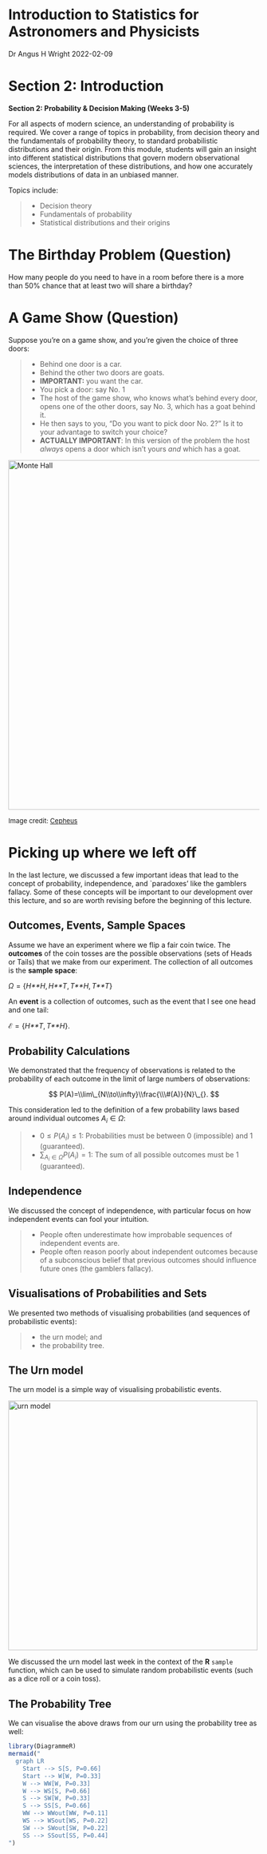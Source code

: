 Introduction to Statistics for Astronomers and Physicists
================
Dr Angus H Wright
2022-02-09



# Section 2: Introduction <!--{{{-->

<!--Setup {{{-->
<style type="text/css">
.python { 
  background-color: 
    RColorBrewer::brewer.pal(1,"Set2");
} 
.out { 
  max-height: 300px;
  overflow-y: auto;
  background-color: inherit;
}
</style>
<!--}}}-->

**Section 2: Probability & Decision Making (Weeks 3-5)**

For all aspects of modern science, an understanding of probability is
required. We cover a range of topics in probability, from decision
theory and the fundamentals of probability theory, to standard
probabilistic distributions and their origin. From this module, students
will gain an insight into different statistical distributions that
govern modern observational sciences, the interpretation of these
distributions, and how one accurately models distributions of data in an
unbiased manner.

Topics include:

> -   Decision theory
> -   Fundamentals of probability
> -   Statistical distributions and their origins

<!--}}}-->

# The Birthday Problem (Question) <!--{{{-->

How many people do you need to have in a room before there is a more
than 50% chance that at least two will share a birthday?

<!--}}}-->

# A Game Show (Question) <!--{{{-->

Suppose you’re on a game show, and you’re given the choice of three
doors:

> -   Behind one door is a car.
> -   Behind the other two doors are goats.
> -   **IMPORTANT:** you want the car.
> -   You pick a door: say No. 1
> -   The host of the game show, who knows what’s behind every door,
>     opens one of the other doors, say No. 3, which has a goat behind
>     it.
> -   He then says to you, “Do you want to pick door No. 2?” Is it to
>     your advantage to switch your choice?
> -   **ACTUALLY IMPORTANT**: In this version of the problem the host
>     *always* opens a door which isn’t yours *and* which has a goat.

<img src="../Rmd/Images/MonteHall.png" alt="Monte Hall" width="700" />

<font size="2"> Image credit:
<a href="https://commons.wikimedia.org/w/index.php?curid=1234194">Cepheus</a>
</font>

<!--}}}-->

# Picking up where we left off <!--{{{-->

In the last lecture, we discussed a few important ideas that lead to the
concept of probability, independence, and \`paradoxes’ like the gamblers
fallacy. Some of these concepts will be important to our development
over this lecture, and so are worth revising before the beginning of
this lecture.

<!--}}}-->

## Outcomes, Events, Sample Spaces <!--{{{-->

Assume we have an experiment where we flip a fair coin twice. The
**outcomes** of the coin tosses are the possible observations (sets of
Heads or Tails) that we make from our experiment. The collection of all
outcomes is the **sample space**:

*Ω* = {*H**H*, *H**T*, *T**H*, *T**T*}

An **event** is a collection of outcomes, such as the event that I see
one head and one tail:

ℰ = {*H**T*, *T**H*}.

<!--}}}-->

## Probability Calculations <!--{{{-->

We demonstrated that the frequency of observations is related to the
probability of each outcome in the limit of large numbers of
observations:

$$
P(A)=\\lim\_{N\\to\\infty}\\frac{\\\#(A)}{N}\_{}.
$$

This consideration led to the definition of a few probability laws based
around individual outcomes *A*<sub>*i*</sub> ∈ *Ω*:

> -   0 ≤ *P*(*A*<sub>*i*</sub>) ≤ 1: Probabilities must be between 0
>     (impossible) and 1 (guaranteed).
> -   ∑<sub>*A*<sub>*i*</sub> ∈ *Ω*</sub>*P*(*A*<sub>*i*</sub>) = 1: The
>     sum of all possible outcomes must be 1 (guaranteed).

<!--}}}-->

## Independence <!--{{{-->

We discussed the concept of independence, with particular focus on how
independent events can fool your intuition.

> -   People often underestimate how improbable sequences of independent
>     events are.
> -   People often reason poorly about independent outcomes because of a
>     subconscious belief that previous outcomes should influence future
>     ones (the gamblers fallacy).

<!--}}}-->

## Visualisations of Probabilities and Sets <!--{{{-->

We presented two methods of visualising probabilities (and sequences of
probabilistic events):

> -   the urn model; and
> -   the probability tree.

<!--}}}-->

## The Urn model <!--{{{-->

The urn model is a simple way of visualising probabilistic events.

<img src="../Rmd/Images/SimpleUrn.png" alt="urn model" width="500" />

We discussed the urn model last week in the context of the **R**
`sample` function, which can be used to simulate random probabilistic
events (such as a dice roll or a coin toss).

<!--}}}-->

## The Probability Tree <!--{{{-->

We can visualise the above draws from our urn using the probability tree
as well:

``` r
library(DiagrammeR)
mermaid("
  graph LR
    Start --> S[S, P=0.66]
    Start --> W[W, P=0.33]
    W --> WW[W, P=0.33]
    W --> WS[S, P=0.66]
    S --> SW[W, P=0.33]
    S --> SS[S, P=0.66]
    WW --> WWout[WW, P=0.11]
    WS --> WSout[WS, P=0.22]
    SW --> SWout[SW, P=0.22]
    SS --> SSout[SS, P=0.44]
")
```

<div id="htmlwidget-3d7d5f8a7a1b8d84688b" style="width:80%;height:384px;" class="DiagrammeR html-widget"></div>
<script type="application/json" data-for="htmlwidget-3d7d5f8a7a1b8d84688b">{"x":{"diagram":"\n  graph LR\n    Start --> S[S, P=0.66]\n    Start --> W[W, P=0.33]\n    W --> WW[W, P=0.33]\n    W --> WS[S, P=0.66]\n    S --> SW[W, P=0.33]\n    S --> SS[S, P=0.66]\n    WW --> WWout[WW, P=0.11]\n    WS --> WSout[WS, P=0.22]\n    SW --> SWout[SW, P=0.22]\n    SS --> SSout[SS, P=0.44]\n"},"evals":[],"jsHooks":[]}</script>
<!--}}}-->

# Venn Diagrams <!--{{{-->

One visualisation tool that we didn’t look at last week, but which is
sometimes very useful to understand, is the Venn diagram.

<img src="../Rmd/Images/GeneralVenn.png" alt="venn" width="600" />

Thinking again about our urn, we have:

<img src="../Rmd/Images/SimpleUrnVenn.png" alt="urn model venn" width="600" />

<!--}}}-->

## Independence <!--{{{-->

Two events in an experiment sample space (*A*, *B* ∈ *Ω*) are
independent. How do they appear in our Venn diagram?

<img src="../Rmd/Images/IndependentVenn1.png" alt="Independence Venn 1" width="300" />
<img src="../Rmd/Images/IndependentVenn2.png" alt="Independence Venn 2" width="300" />

-   The first plot shows two **disjoint** events. That is: if we observe
    *A*, then we cannot observe *B*. Therefore they cannot be
    independent, as information about *A* informs us about *B*.
-   The second plot shows two **independent** events. If we observe *A*,
    our probability of observing *B* is relatively unchanged.

The latter point is a nuanced one, and it is worth understanding. The
probability of observing *A* and *B* in our Venn diagram is equal,
because they cover equal fractions of the sample space. If we observe
*A*, our observation now restricts us to the box containing *A* only.
But *A* and *B* are independent, which means that the observation of *A*
can’t inform us about *B*. So the probability of observing *B* must be
relatively unchanged. That is, the intersection of B and A (*A* ∩ *B*)
must occupy the same fraction of *A* as *B* occupies in *Ω*.

-   *P*(*A* ∩ *B*)/*P*(*A*) = *P*(*B*)/*P*(*Ω*)

Remember, though, that
*P*(*Ω*) = 1
and therefore

-   *P*(*A* ∩ *B*) = *P*(*A*) × *P*(*B*) if *A* and *B* are independent.

<!--}}}-->

# Independence and Non-independence <!--{{{-->

Independent events are extremely important in statistics, especially in
the context of random variables (which we will discuss later in this
section). However non-independent events are also extremely important.
These are cases where a subsequent outcome is dependent on the previous
results. An obvious example is returning to our **urn**:

<img src="../Rmd/Images/UrnReplacement.png" alt="Urn with Replacement" width="600" />

Here our draws are independent, and computing the probability of the
observed outcome is straightforward (that is, the joint probability of
observing a 2 and then an 8):

$$
\\begin{aligned}
P(2\\cap 8) &= P(2)\\times P(8) \\\\
&= \\frac{1}{8}\\times \\frac{1}{8} \\\\
&= \\frac{1}{64}
\\end{aligned}
$$

However, how does this change if we choose not to replace the first ball
that we draw?

<img src="../Rmd/Images/UrnNoReplacement.png" alt="Urn without Replacement" width="600" />

<!--}}}-->

# Conditional Probability <!--{{{-->

This is where the concept of **conditional probability** becomes
relavent. Given a sample space *Ω* of outcomes and a collection of
events, the conditional probability of B, conditioned on A, is the
probability that B occurs given that A has definitely occurred

*P*(*B*\|*A*)

With our urn example, if we do not replace the 2 after our first draw,
this has fundamentally altered the possible outcomes of the next draw,
and therefore changed the probabilities involved. For our second draw,
what now want to know is the probability of observing an 8 *given that*
we just observed a 2. Said differently, the second draw computes the the
probability of observing an 8 *conditioned upon* our prior observation
of a 2.

In this example we can compute the conditional proability logically:

<img src="../Rmd/Images/UrnNoReplacement.png" alt="Urn without Replacement" width="600" />

$$
\\begin{aligned}
P(2\\cap 8) &= P(2)\\times P(8\|2) \\\\
&= \\frac{1}{8}\\times \\frac{1}{7} \\\\
&= \\frac{1}{56}. 
\\end{aligned}
$$

This example is a very trivial one, but consider a slightly different
calculation.

Suppose we draw two balls from our urn, with replacement. We want to
calculate the probability of drawing two balls with a combined value
greater than or equal to 10.

The “win” event space is therefore:

$$
\\begin{aligned}
\\mathcal{E}=\\{ & 8+2,8+3,8+4,8+5,8+6,8+7,8+8,\\\\
               & 7+3,7+4,7+5,7+6,7+7,7+8,\\\\
               & 6+4,6+5,6+6,6+7,6+8,\\\\
               & 5+5,5+6,5+7,5+8,\\\\
               & 4+6,4+7,4+8,\\\\
               & 3+7,3+8,\\\\
               & 2+8\\}. 
\\end{aligned}
$$

There are 64 possible ways of drawing 2 balls from a bag of 8 with
replacement, which means that we have a 7/16 chance of winning this
game. However, suppose now that we **know** that our first draw is an 8.
How does this information influence our chance of winning?

If we first observe an 8, there are 7 subsequent draws which will earn
us a victory:

ℰ\|8 = {8 + 2, 8 + 3, 8 + 4, 8 + 5, 8 + 6, 8 + 7, 8 + 8}

Therefore the probability of winning given our first draw is an 8 jumps
to *P*(ℰ\|8) = 7/8. What about if we **know** that our first draw is a
2?

ℰ\|2 = {2 + 8}

And so our probability of winning is a lowly *P*(ℰ\|2) = 1/8. With this
simple example we can see how important conditional probability is, and
how event probabilities can be wildly influenced by different
conditionalisation.

<!--}}}-->

## The Probability Tree (again) <!--{{{-->

The conditional probability can be usefully read-off of a probability
tree as well, which (for discrete problems) can be very useful.

Looking again at our urn problem:

``` r
library(DiagrammeR)
mermaid("
  graph LR
    Start --> S[S, P=0.66]
    Start --> W[W, P=0.33]
    W --> WW[W, P=0.33]
    W --> WS[S, P=0.66]
    S --> SW[W, P=0.33]
    S --> SS[S, P=0.66]
    WW --> WWout[WW, P=0.11]
    WS --> WSout[WS, P=0.22]
    SW --> SWout[SW, P=0.22]
    SS --> SSout[SS, P=0.44]
")
```

<div id="htmlwidget-a03182640cae5b42b577" style="width:80%;height:384px;" class="DiagrammeR html-widget"></div>
<script type="application/json" data-for="htmlwidget-a03182640cae5b42b577">{"x":{"diagram":"\n  graph LR\n    Start --> S[S, P=0.66]\n    Start --> W[W, P=0.33]\n    W --> WW[W, P=0.33]\n    W --> WS[S, P=0.66]\n    S --> SW[W, P=0.33]\n    S --> SS[S, P=0.66]\n    WW --> WWout[WW, P=0.11]\n    WS --> WSout[WS, P=0.22]\n    SW --> SWout[SW, P=0.22]\n    SS --> SSout[SS, P=0.44]\n"},"evals":[],"jsHooks":[]}</script>

we can see that the conditional probability of drawing (e.g.) no striped
ball is:

*P*(*W**W*) = 0.33

However the probability of observing no striped ball *given* that we
observe a white ball with our first draw:

$$
P(WW \| W)  = \\frac{P(WW)}{P(WW) + P(WS)}
$$

<!--}}}-->

# The Birthday Problem (Answer) <!--{{{-->

How many people do you need to have in a room before there is a more
than 50% chance that at least two will share a birthday?

The birthday problem is another example of a statistical paradox; a
problem where your intuition will almost certainly have failed you.

To calculate the number of people required to have a 50% chance that two
share a birthday is quite simple. First we make some simplifying
assumptions:

> -   There are 365 days in a year
> -   Birthdays are totally random

Neither of these are true: but the former has a small affect, and the
latter makes our answer an *over-estimate* of the number of people
required, because birthdays tend to cluster around particular times of
the year.

The probability of finding two people with a shared birthday is:

*P*(shared birthday) = 1 − *P*(no shared birthday)

Calculating the probability of people *not* sharing a birthday is
easier, because it’s a simple conditional probability. The probability
of each additional person not sharing a birthday depends on the number
of previous observations.

$$
\\begin{aligned}
P(\\textrm{no shared birthday}) = &P(\\textrm{person 1 has a birthday})\\times \\\\
&P(\\textrm{person 2 has a birthday different from person 1})\\times \\\\
&P(\\textrm{person 3 has a birthday different from persons 1 and 2})\\times \\dots \\\\
= & P(\\textrm{no shared birthday}\|\\textrm{0 other birthdays})\\times \\\\
  & P(\\textrm{no shared birthday}\|\\textrm{1 other birthday})\\times \\\\
  & P(\\textrm{no shared birthday}\|\\textrm{2 other birthdays})\\times\\dots \\\\
= & \\frac{365}{365}\\times\\frac{364}{365}\\times\\frac{363}{365}\\times\\frac{362}{365}\\times\\dots \\\\
= & \\left(\\frac{1}{365}\\right)^n\\times{365}\\times{364}\\times{363}\\times\\dots 
\\end{aligned}
$$

We can then calculate this probability simply:

<!--R CodeBlock Template-{{{-->

``` r
magplot(1:100,1-(1/365)^(1:100)*cumprod(365:266),type='s',col='red',xlab='Number of People',
     ylab='Prob. of Two People Sharing')
abline(h=0.5,lty=2)
```

<img src="IntroductionToStatistics_Section2b_files/figure-gfm/unnamed-chunk-4-1.png" width="80%" style="display: block; margin: auto;" />
<!--}}}-->

Therefore, there needs to be only 23 people in a group before there is a
more-than-50% chance that two will share a birthday. This certainly
sounds counter-intuitive, however this is because (again) our intuition
isn’t well suited to conditional inference.

In this particular case, a common cause of incorrect inference is driven
by a conflation between “any two people sharing a birthday” and “someone
sharing the same birthday as *me*”. The former represents a series of
conditional probabilities, whereas the latter is a series of independent
probabilities.

The number of people required to be in a room so that the probability of
someone sharing *your* birthday is greater than 50% is over 250. Note
that in that group, though, there will likely be others who will jointly
share a birthday before you!

``` r
magplot(1:300,1-(364/365)^(1:300),type='s',col='red',xlab='Number of People',
     ylab='Prob. of Someone Sharing YOUR Birthday')
abline(h=0.5,lty=2)
```

<img src="IntroductionToStatistics_Section2b_files/figure-gfm/unnamed-chunk-5-1.png" width="80%" style="display: block; margin: auto;" />

<!--}}}-->

# Computing Conditional Probability <!--{{{-->

We now want to derive an expression for the conditional probability
*P*(*B*\|*A*).

We can start with our venn diagram again:

<img src="../Rmd/Images/GeneralVenn.png" alt="venn" width="600" />

Our conditionalisation means that we know our probability must reside
within *A*. We want to know *P*(*B*\|*A*): the probability that it lies
within *both* *A* and *B* ∩ *A*.

If the outcome lies in *A*, then it must fall within either *A* ∩ *B* or
*A* ∩ *B*<sup>𝒸</sup>. Therefore:

*P*(*B*\|*A*) + *P*(*B*<sup>𝒸</sup>\|*A*) = 1

Additionally, we can use our link between probability and relative
frequency to our advantage. If some outcome *C* ∩ *A* is *k* times more
likely than *B* ∩ *A*, then *P*(*C* ∩ *A*) = *k**P*(*B* ∩ *A*). But
crucially, this must be true regardless of whether *A* is observed first
or not (the order of observation doesn’t change the relative positions
of items in our venn diagram). So *P*(*C*\|*A*) = *k**P*(*B*\|*A*):

*P*(*B*\|*A*) ∝ *P*(*B* ∩ *A*)

To determine the coefficient of proportionality (*c*) we can use the
above expressions:

$$
\\begin{aligned}
P(B\|A)&=1-P(B^\\mathcal{c}\|A) \\\\
P(B\|A)+P(B^\\mathcal{c}\|A)&=1 \\\\
P(B\|A)+P(B^\\mathcal{c}\|A)&=cP(B\\cap A)+cP(B^\\mathcal{c}\\cap A) \\\\
cP(B\\cap A)+cP(B^\\mathcal{c}\\cap A)&=cP(A)=1 \\\\
\\frac{P(B\\cap A)}{P(A)}+\\frac{P(B^\\mathcal{c}\\cap A)}{P(A)}&=1 
\\end{aligned}
$$

and so:

$$
P(B\|A)=\\frac{P(B\\cap A)}{P(A)}.
$$

The intersection and the conditional probability are therefore very
closely related. The probability of *B* conditioned upon *A* is the
probability of *B* *and* *A*, divided by the total probability of *A*.
Said differently; the intersection probability has range
0 ≤ *P*(*B* ∩ *A*) ≤ *P*(*A*), while the conditional probability has the
range 0 ≤ *P*(*B*\|*A*) ≤ 1.

This can be a guide as to how to think about the intersection
(i.e. *P*(*B* ∩ *A*)) and the conditional probability. The former
provides a probability in the *absence* of any additional
information/observations. The conditional probability, however, provides
probability based on the *knowledge* that we have already made some
observation.

We can use our Venn diagrams again to learn about conditional
probability and independence:

<img src="../Rmd/Images/IndependentVenn1.png" alt="Independence Venn 1" width="300" />
<img src="../Rmd/Images/IndependentVenn2.png" alt="Independence Venn 2" width="300" />

We can use this formula to infer the conditional probability
*P*(*B*\|*A*) in these two scenarios. Clearly on the left the
intersection is 0: *P*(*B* ∩ *A*) = 0. And therefore the conditional
probability is also zero. On the right, recall that we asserted that
these events were independent, and therefore had the same fractional
area of intersection between (*A* and *B*) and (*B* and *Ω*):

> -   *P*(*B* ∩ *A*)/*P*(*A*) = *P*(*B*)

But notice now that the LHS of this equation is just the conditional
probability *P*(*B*\|*A*). So:

> -   *P*(*B*\|*A*) = *P*(*B*) for independent events

That is, if events are independent, conditionalisation doesn’t have any
impact (which makes sense!).

Lastly, there is one additional (very important!) observation we can
make. Given that the intersection of two probabilities is unchanged
under ordering: *P*(*B* ∩ *A*) = *P*(*A* ∩ *B*), this means that:

$$
\\begin{aligned}
P(B\|A)&=\\frac{P(B\\cap A)}{P(A)} \\\\
P(A\|B)&=\\frac{P(A\\cap B)}{P(B)} \\\\
\\therefore P(B\|A)&= \\frac{P(A\|B)P(B)}{P(A)} 
\\end{aligned}
$$

This turns out to be an extremely valuable relationship known as **Bayes
Rule**, and it will form the basis of the *majority* of the second half
of this course!

<!--}}}-->

# Playing Poker <!--{{{-->

Let’s have a break now and play some poker. We will start with a simple
version of the game:

> -   The game is played with a standard 52 card deck
> -   You are dealt 5 cards, all face down

What is the probability that you are dealt a royal flush (AKQJ10 in one
suit)?

To compute the number of *k* possible combinations of *N* possible
outcomes *when ordering does not matter* we can use combinatorics:

$$
\\frac{N!}{k!(N-k)!} = {N \\choose k}
$$

The number of possible royal flush hands (ignoring the order) is 4: one
for each suit. The number of possible 5 card hands (ignoring the order)
is:

$$
{52 \\choose 5 } = 2\\,598\\,960
$$

Therefore the probability of being dealt a royal flush in our game of
poker is:

$$
P(\\textrm{royal flush}) = \\frac{4}{2\\,598\\,960} = \\frac{1}{649\\,740}.
$$

Let’s say now, though, that you are dealt your five card hand and the
fifth card lands face-up. It is a 4 of diamonds.

What is the conditional probability that you have a royal flush
(*P*(royal flush\|4♢))

Your sloppy dealer makes the same mistake a second time, but this time
the card which lands face-up is the ace of spades. What is the
conditional probability that you have a royal flush
(*P*(royal flush\|*A*♠))

Let’s define some events:

> -   *A* is the event that the last card you get is the ace of spades
>     *and* you get a royal flush
> -   *B* is the event that the last card you get is the ace of spades

The conditional probability of *A* given *B*, from our formula, is:

$$
P(A\|B)=\\frac{P(A\\cap B)}{P(B)}.
$$

*P*(*B*) is easy to compute; the *A*♠ is just a normal card in the deck.
$P(B)=\\frac{1}{52}$. The joint probability of getting the ace of spades
and having a royal flush is:

$$
\\frac{\\textrm{the number of royal flushes where the last card is}\\,A\\spadesuit}{\\textrm{total number of 5 card hands}}
$$

The numerator is simply the number of ways of drawing the spade royal
flush while ensuring that the *A*♠ is the last card drawn:
4 × 3 × 2 × 1. The denominator is just the number of available
combinations of 5 cards: 52 × 51 × 50 × 49 × 48. So:

$$
P(\\textrm{royal flush}\|A\\spadesuit)=\\frac{1}{249\\,900}. 
$$

So seeing the Ace makes a big difference, but you still probably
wouldn’t want to bet the house…

<!--}}}-->

# The Prosecutors Fallacy <!--{{{-->

Reasoning logically with conditional probabilities is difficult.

One prominent logical fallacy that happens with statistics is known as
the prosecutors fallacy. This is the implicit assumption that
conditional probabilities are reversible.

A prosecutor at court presents evidence ℰ. They argue that the defendent
is guilty because the probability of finding the evidence given
innocence *P*(ℰ\|ℐ) is small. But this is totally irrelevant. The real
question is what is the probability that the defendent is innocent given
the evidence: *P*(ℐ\|ℰ).

The distinction is relevant, because the conditionalisation can have
vastly different outcomes (one can be very large while the other is very
small).

We can relate these quantities with our formula from earlier:

$$
\\begin{aligned}
P(\\mathcal{I}\|\\mathcal{E}) &= \\frac{P(\\mathcal{E}\|\\mathcal{I})P(\\mathcal{I})}{P({\\mathcal{E})}} \\\\
&=\\frac{P(\\mathcal{E}\|\\mathcal{I})P(\\mathcal{I})}{P(\\mathcal{E}\|\\mathcal{I})P(\\mathcal{I})+P(\\mathcal{E}\|\\mathcal{I^\\mathcal{c}})P(\\mathcal{I^\\mathcal{c}})}
\\end{aligned}
$$

The assumed similarity between *P*(ℐ\|ℰ) and *P*(ℰ\|ℐ) is clearly
violated if *P*(ℐ) is large, or if *P*(ℰ\|ℐ<sup>𝒸</sup>) is much smaller
than *P*(ℰ\|ℐ).

This may seem familiar to you from last week, when we discussed the DNA
matching problem. In that example, we considered independence between
the failures in the database. This leads to another damaging
possibility: treating truly conditionally dependent events as
independent.

## In Summary

Always be careful about your reasoning regarding conditional probability
and about independent events. These lead to logical fallacies that can
completely negate the accuracy of your work. Always ask yourself two
fundamental questions:

> -   What am I interested in: *P*(*A*\|*B*)? or *P*(*B*\|*A*)?
> -   Am I modelling possibly dependent events as independent?

Consider this trivial example:

> -   What is the conditional probability of winning the lottery given
>     that you buy a ticket?
> -   What is the conditional probability of having bought a ticket
>     given that you win the lottery?

<!--}}}-->

# The Monty Hall Problem <!--{{{-->

Suppose you’re on a game show, and you’re given the choice of three
doors:

> -   Behind one door is a car.
> -   Behind the other two doors are goats.
> -   **IMPORTANT:** you want the car.
> -   You pick a door: say No. 1
> -   The host of the game show, who knows what’s behind every door,
>     opens one of the other doors, say No. 3, which has a goat behind
>     it.
> -   He then says to you, “Do you want to pick door No. 2?” Is it to
>     your advantage to switch your choice?
> -   **ACTUALLY IMPORTANT**: In this version of the problem the host
>     *always* opens a door which isn’t yours *and* which has a goat.

<img src="../Rmd/Images/MonteHall.png" alt="Monte Hall" width="700" />

<font size="2"> Image credit:
<a href="https://commons.wikimedia.org/w/index.php?curid=1234194">Cepheus</a>
</font>

We want to know the conditional probability that there is a car behind
door 1 given we now know that there is a goat behind door 3.

$$
P(C\_1\|G\_3)= \\frac{P(G\_3\|C\_1)P(C\_1)}{P(G\_3\|C\_1)P(C\_1)+P(G\_3\|C\_2)P(C\_2)+P(G\_3\|C\_3)P(C\_3)}
$$

To work this out, we need to know *P*(*G*<sub>3</sub>\|*C*<sub>1</sub>),
*P*(*G*<sub>3</sub>\|*C*<sub>2</sub>), and
*P*(*G*<sub>3</sub>\|*C*<sub>3</sub>).

> -   *P*(*G*<sub>3</sub>\|*C*<sub>3</sub>) = 0, because the host
>     chooses from doors with goats behind them.
> -   $P(G\_3\|C\_1)=\\frac{1}{2}$, because the host chooses randomly
>     from doors with goats behind them that are not door one.
> -   *P*(*G*<sub>3</sub>\|*C*<sub>2</sub>) = 1, because there is only
>     one door that (a) has a goat behind it and (b) isn’t door one.

We can substitute these values into the formula, and we find:

$$
P(C\_1\|G\_3)=\\frac{1}{3}.
$$

**What?!**

This means that, given the parameters of the game show, it is in your
interest to switch doors. How can this be?

To understand this we can use the tools that we’ve compiled over the
course of the last two lectures. Firstly, this is what a probability
tree for this problem looks like, where we only show the branches that
produce the relevant outcomes:

<div id="htmlwidget-f6f1d0396f45eeb7a87f" style="width:80%;height:384px;" class="DiagrammeR html-widget"></div>
<script type="application/json" data-for="htmlwidget-f6f1d0396f45eeb7a87f">{"x":{"diagram":"\n  graph LR\n    Door1 --> G1[G1, P=0.5]\n    Door1 --> G2[G2, P=0.5]\n    G1 --> G1Show3[Show3, P=1]\n    G2 --> G2Show3[Show3, P=0.5]\n    G1Show3 --> Car2[Car2, P=0.5]\n    G2Show3 --> Car1[Car1, P=0.25]\n"},"evals":[],"jsHooks":[]}</script>

This shows that the total conditional probability of the car being
behind door 1 is *P* = 0.25, whereas the conditional probability of the
car being behind door 2 is *P* = 0.5. Hence our ratio of probabilities
being 1/3.

This is not an intuitive result! However, you can begin to understand
how the result comes about by considering some extreme examples.

Consider a circumstance where there are 100 doors rather than 3. In this
scenario, the game-show host opens not just one “wrong” door, but 98. In
this circumstance, the initial probability that you picked the correct
answer was 1/100, and now the host *knowingly* discarded 98 wrong doors.
Does your intuition tell you that it makes more sense to switch now?

<!--}}}-->

# Anomoly detection <!--{{{-->

The last discussion that we will have in this section on conditional
probability is regarding the difficulty of anomaly detection: that is,
why it’s difficult to reliably detect rare events.

There are many cases in Astronomy and Physics where anomoly detection is
interesting/desireable. Discovering new and rare phenomena is an obvious
example, be they exotic particles in a detector or exotic transients in
the universe.

When discussing accuracy of detection it is worth understanding the
different types of result:

``` out
##          Compare         Reality.Positive        Reality.Negative
## 1  Measured-True            True Positive False Positive (Type I)
## 2 Measured-False False Negative (Type II)           True Negative
```

The “Types” are included because these names are sometimes used for
specific types of failures.

The difficulty in anomaly detection arises because, as an event becomes
rare, the accuracy of tests required to minimise false positives (Type
1) becomes prohibitively large.

Let’s consider two examples: detecting a common event, and detecting a
rare event, with an experiment of fixed accuracy.

## A common event

A decay process occurs in nature with probability 0.4. You have an
experiment that detects this emission with a probability of 0.6, and
produces a false positive with probability 0.1. What is the conditional
probability that you witness a true decay *and* the experiment produces
a positive detection?

``` out
##              Compare True.Decay No.Decay
## 1 Positive Detection        0.6      0.1
## 2 Negative Detection        0.4      0.9
```

Let 𝒹 be the event that a true decay occurs, and 𝒫 be the event that the
experiement produces a positive detection.

$$
\\begin{aligned}
P(\\mathcal{d}\|\\mathcal{P})&=\\frac{P(\\mathcal{P}\|\\mathcal{d})P(\\mathcal{d})}{P(\\mathcal{P})} \\\\
&=\\frac{P(\\mathcal{P}\|\\mathcal{d})P(\\mathcal{d})}{P(\\mathcal{P}\|\\mathcal{d})P(\\mathcal{d}) + P(\\mathcal{P}\|\\mathcal{d^c})P(\\mathcal{d^c})} \\\\
&=\\frac{0.6\\times 0.4}{0.6\\times 0.4 + 0.1\\times 0.6} \\\\
&=0.8 
\\end{aligned}
$$

So your experiment only has to be approximately accurate to produce
reliable detections when the event it common.

## A rare event

Let’s now consider a similar scenario, except the probability of our
decay occuring in nature is very small: *P*(𝒹) = 0.001. The experiment,
though, has improved to 99.9% accuracy, and only 1% false-positive rate.

``` out
##              Compare True.Decay No.Decay
## 1 Positive Detection      0.999     0.01
## 2 Negative Detection      0.001     0.99
```

Again we compute our probability that we actually detected the event:

$$
\\begin{aligned}
P(\\mathcal{d}\|\\mathcal{P})&=\\frac{P(\\mathcal{P}\|\\mathcal{d})P(\\mathcal{d})}{P(\\mathcal{P})} \\\\
&=\\frac{P(\\mathcal{P}\|\\mathcal{d})P(\\mathcal{d})}{P(\\mathcal{P}\|\\mathcal{d})P(\\mathcal{d}) + P(\\mathcal{P}\|\\mathcal{d^c})P(\\mathcal{d^c})} \\\\
&=\\frac{0.999\\times 0.001}{0.999\\times 0.001 + 0.01\\times 0.999} \\\\
&=0.09 
\\end{aligned}
$$

So despite our experiment becoming much much more accurate, the
probability that we make a true detection is less than 10%. Said
differently, 10 out of every 11 detections will be false.

<div id="htmlwidget-43cafc478987b6a1bb1a" style="width:80%;height:384px;" class="DiagrammeR html-widget"></div>
<script type="application/json" data-for="htmlwidget-43cafc478987b6a1bb1a">{"x":{"diagram":"\n  graph LR\n    Start --> Decay[Decay, P=0.001]\n    Start --> NoDecay[No Decay, P=0.999]\n    Decay --> D_Exp_Pos[Experiment Detection, P=0.999]\n    NoDecay --> nD_Exp_Pos[Experiment Detection, P=0.01]\n    D_Exp_Pos --> NobelPrize[Nobel Prize, P=0.000999]\n    nD_Exp_Pos --> IgnobelPrize[Ignobel Prize, P=0.00999]\n"},"evals":[],"jsHooks":[]}</script>
<!--}}}-->
